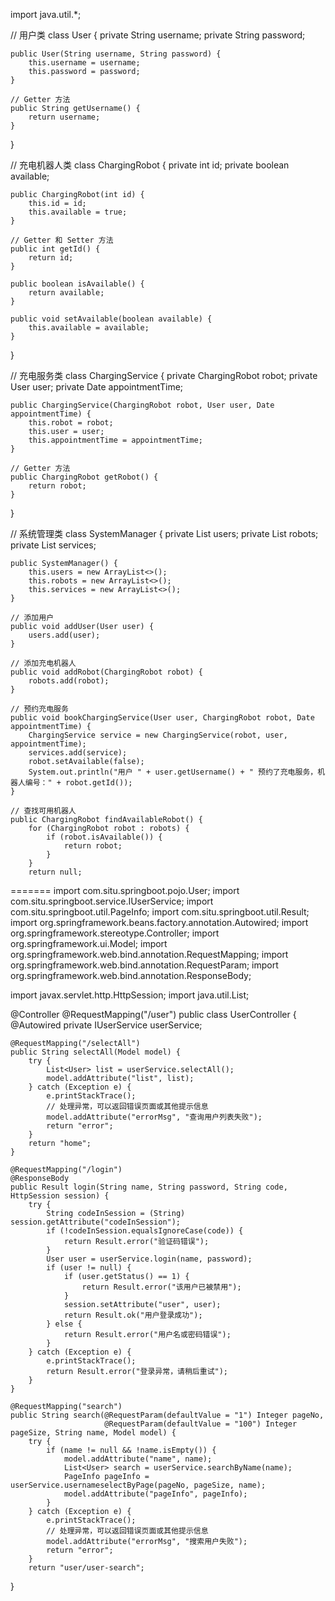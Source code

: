 
import java.util.*;

// 用户类
class User {
    private String username;
    private String password;
    
    public User(String username, String password) {
        this.username = username;
        this.password = password;
    }
    
    // Getter 方法
    public String getUsername() {
        return username;
    }
}

// 充电机器人类
class ChargingRobot {
    private int id;
    private boolean available;
    
    public ChargingRobot(int id) {
        this.id = id;
        this.available = true;
    }
    
    // Getter 和 Setter 方法
    public int getId() {
        return id;
    }
    
    public boolean isAvailable() {
        return available;
    }
    
    public void setAvailable(boolean available) {
        this.available = available;
    }
}

// 充电服务类
class ChargingService {
    private ChargingRobot robot;
    private User user;
    private Date appointmentTime;
    
    public ChargingService(ChargingRobot robot, User user, Date appointmentTime) {
        this.robot = robot;
        this.user = user;
        this.appointmentTime = appointmentTime;
    }
    
    // Getter 方法
    public ChargingRobot getRobot() {
        return robot;
    }
}

// 系统管理类
class SystemManager {
    private List<User> users;
    private List<ChargingRobot> robots;
    private List<ChargingService> services;
    
    public SystemManager() {
        this.users = new ArrayList<>();
        this.robots = new ArrayList<>();
        this.services = new ArrayList<>();
    }
    
    // 添加用户
    public void addUser(User user) {
        users.add(user);
    }
    
    // 添加充电机器人
    public void addRobot(ChargingRobot robot) {
        robots.add(robot);
    }
    
    // 预约充电服务
    public void bookChargingService(User user, ChargingRobot robot, Date appointmentTime) {
        ChargingService service = new ChargingService(robot, user, appointmentTime);
        services.add(service);
        robot.setAvailable(false);
        System.out.println("用户 " + user.getUsername() + " 预约了充电服务，机器人编号：" + robot.getId());
    }
    
    // 查找可用机器人
    public ChargingRobot findAvailableRobot() {
        for (ChargingRobot robot : robots) {
            if (robot.isAvailable()) {
                return robot;
            }
        }
        return null;
=======
import com.situ.springboot.pojo.User;
import com.situ.springboot.service.IUserService;
import com.situ.springboot.util.PageInfo;
import com.situ.springboot.util.Result;
import org.springframework.beans.factory.annotation.Autowired;
import org.springframework.stereotype.Controller;
import org.springframework.ui.Model;
import org.springframework.web.bind.annotation.RequestMapping;
import org.springframework.web.bind.annotation.RequestParam;
import org.springframework.web.bind.annotation.ResponseBody;

import javax.servlet.http.HttpSession;
import java.util.List;

@Controller
@RequestMapping("/user")
public class UserController {
    @Autowired
    private IUserService userService;

    @RequestMapping("/selectAll")
    public String selectAll(Model model) {
        try {
            List<User> list = userService.selectAll();
            model.addAttribute("list", list);
        } catch (Exception e) {
            e.printStackTrace();
            // 处理异常，可以返回错误页面或其他提示信息
            model.addAttribute("errorMsg", "查询用户列表失败");
            return "error";
        }
        return "home";
    }

    @RequestMapping("/login")
    @ResponseBody
    public Result login(String name, String password, String code, HttpSession session) {
        try {
            String codeInSession = (String) session.getAttribute("codeInSession");
            if (!codeInSession.equalsIgnoreCase(code)) {
                return Result.error("验证码错误");
            }
            User user = userService.login(name, password);
            if (user != null) {
                if (user.getStatus() == 1) {
                    return Result.error("该用户已被禁用");
                }
                session.setAttribute("user", user);
                return Result.ok("用户登录成功");
            } else {
                return Result.error("用户名或密码错误");
            }
        } catch (Exception e) {
            e.printStackTrace();
            return Result.error("登录异常，请稍后重试");
        }
    }

    @RequestMapping("search")
    public String search(@RequestParam(defaultValue = "1") Integer pageNo,
                         @RequestParam(defaultValue = "100") Integer pageSize, String name, Model model) {
        try {
            if (name != null && !name.isEmpty()) {
                model.addAttribute("name", name);
                List<User> search = userService.searchByName(name);
                PageInfo pageInfo = userService.usernameselectByPage(pageNo, pageSize, name);
                model.addAttribute("pageInfo", pageInfo);
            }
        } catch (Exception e) {
            e.printStackTrace();
            // 处理异常，可以返回错误页面或其他提示信息
            model.addAttribute("errorMsg", "搜索用户失败");
            return "error";
        }
        return "user/user-search";
}